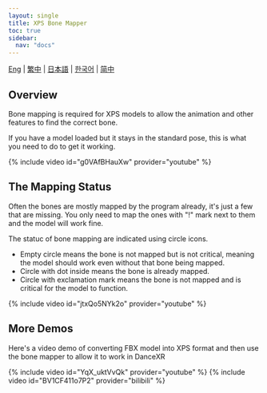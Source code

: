 ```yaml
---
layout: single
title: XPS Bone Mapper
toc: true
sidebar:
  nav: "docs"
---
```

[Eng](/dancexr/features/bone_mapper) | [繁中](/tw/dancexr/features/bone_mapper) | [日本語](/jp/dancexr/features/bone_mapper) | [한국어](/kr/dancexr/features/bone_mapper) | [简中](/zh/dancexr/features/bone_mapper)


## Overview
Bone mapping is required for XPS models to allow the animation and other features to find the correct bone.

If you have a model loaded but it stays in the standard pose, this is what you need to do to get it working.

{% include video id="g0VAfBHauXw" provider="youtube" %}

## The Mapping Status
Often the bones are mostly mapped by the program already, it's just a few that are missing. You only need to map the ones with "!" mark next to them and the model will work fine.

The statuc of bone mapping are indicated using circle icons. 
* Empty  circle means the bone is not mapped but is not critical, meaning the model should work even without that bone being mapped. 
* Circle with dot inside means the bone is already mapped. 
* Circle with exclamation mark means the bone is not mapped and is critical for the model to function.

{% include video id="jtxQo5NYk2o" provider="youtube" %}

## More Demos
Here's a video demo of converting FBX model into XPS format and then use the bone mapper to allow it to work in DanceXR
  
{% include video id="YqX_uktVvQk" provider="youtube" %}
{% include video id="BV1CF411o7P2" provider="bilibili" %}